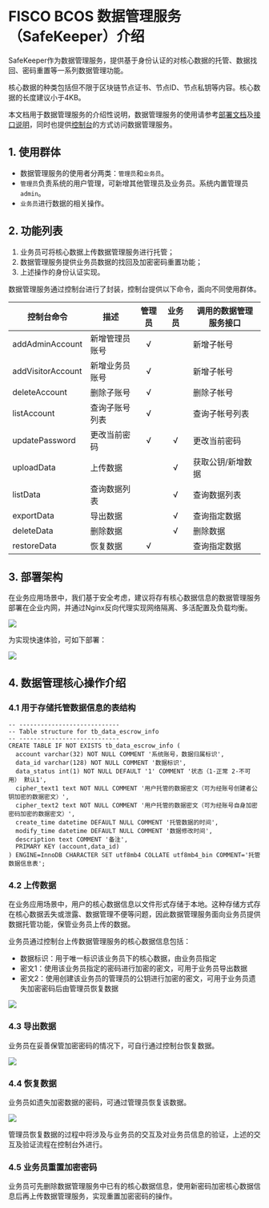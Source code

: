 # FISCO BCOS 数据管理服务（SafeKeeper）介绍

SafeKeeper作为数据管理服务，提供基于身份认证的对核心数据的托管、数据找回、密码重置等一系列数据管理功能。

核心数据的种类包括但不限于区块链节点证书、节点ID、节点私钥等内容。核心数据的长度建议小于4KB。

本文档用于数据管理服务的介绍性说明，数据管理服务的使用请参考[部署文档](./safekeeper_deployment.md)及[接口说明](./interfaces.md)，同时也提供[控制台](./console_manual.md)的方式访问数据管理服务。

## 1. 使用群体

- 数据管理服务的使用者分两类：`管理员`和`业务员`。
- `管理员`负责系统的用户管理，可新增其他管理员及业务员。系统内置管理员`admin`。
- `业务员`进行数据的相关操作。

## 2. 功能列表

1. 业务员可将核心数据上传数据管理服务进行托管；
2. 数据管理服务提供业务员数据的找回及加密密码重置功能；
3. 上述操作的身份认证实现。

数据管理服务通过控制台进行了封装，控制台提供以下命令，面向不同使用群体。

| 控制台命令        | 描述           | 管理员 | 业务员 | 调用的数据管理服务接口 |
| ----------------- | -------------- | :----: | :----: | ---------------------- |
| addAdminAccount   | 新增管理员账号 | √     |        | 新增子帐号             |
| addVisitorAccount | 新增业务员账号 | √     |        | 新增子帐号             |
| deleteAccount     | 删除子账号     | √     |        | 删除子帐号             |
| listAccount       | 查询子账号列表 | √     |        | 查询子帐号列表         |
| updatePassword    | 更改当前密码   | √     | √     | 更改当前密码           |
| uploadData        | 上传数据       |        | √     | 获取公钥/新增数据      |
| listData          | 查询数据列表   |        | √     | 查询数据列表           |
| exportData        | 导出数据       |        | √     | 查询指定数据           |
| deleteData        | 删除数据       |        | √     | 删除数据               |
| restoreData       | 恢复数据       | √     |        | 查询指定数据           |

## 3. 部署架构

在业务应用场景中，我们基于安全考虑，建议将存有核心数据信息的数据管理服务部署在企业内网，并通过Nginx反向代理实现网络隔离、多活配置及负载均衡。

![](https://fisco-bcos-doc-chaychen.readthedocs.io/en/feature-kms/_images/recommend_deployment.png)

为实现快速体验，可如下部署：

![](https://fisco-bcos-doc-chaychen.readthedocs.io/en/feature-kms/_images/simple_depolyment.png)

## 4. 数据管理核心操作介绍

### 4.1 用于存储托管数据信息的表结构

```text
-- ----------------------------
-- Table structure for tb_data_escrow_info
-- ----------------------------
CREATE TABLE IF NOT EXISTS tb_data_escrow_info (
  account varchar(32) NOT NULL COMMENT '系统账号，数据归属标识',
  data_id varchar(128) NOT NULL COMMENT '数据标识',
  data_status int(1) NOT NULL DEFAULT '1' COMMENT '状态（1-正常 2-不可用） 默认1',
  cipher_text1 text NOT NULL COMMENT '用户托管的数据密文（可为经账号创建者公钥加密的数据密文）',
  cipher_text2 text NOT NULL COMMENT '用户托管的数据密文（可为经账号自身加密密码加密的数据密文）',
  create_time datetime DEFAULT NULL COMMENT '托管数据的时间',
  modify_time datetime DEFAULT NULL COMMENT '数据修改时间',
  description text COMMENT '备注',
  PRIMARY KEY (account,data_id)
) ENGINE=InnoDB CHARACTER SET utf8mb4 COLLATE utf8mb4_bin COMMENT='托管数据信息表';
```

### 4.2 上传数据

在业务应用场景中，用户的核心数据信息以文件形式存储于本地。这种存储方式存在核心数据丢失或泄露、数据管理不便等问题，因此数据管理服务面向业务员提供数据托管功能，保管业务员上传的数据。

业务员通过控制台上传数据管理服务的核心数据信息包括：

- 数据标识：用于唯一标识该业务员下的核心数据，由业务员指定
- 密文1：使用该业务员指定的密码进行加密的密文，可用于业务员导出数据
- 密文2：使用创建该业务员的管理员的公钥进行加密的密文，可用于业务员遗失加密密码后由管理员恢复数据

![](https://fisco-bcos-doc-chaychen.readthedocs.io/en/feature-kms/_images/upload_data.png)

### 4.3 导出数据

业务员在妥善保管加密密码的情况下，可自行通过控制台恢复数据。

![](https://fisco-bcos-doc-chaychen.readthedocs.io/en/feature-kms/_images/export_data.png)

### 4.4 恢复数据

业务员如遗失加密数据的密码，可通过管理员恢复该数据。

![](https://fisco-bcos-doc-chaychen.readthedocs.io/en/feature-kms/_images/restore_data.png)

管理员恢复数据的过程中将涉及与业务员的交互及对业务员信息的验证，上述的交互及验证流程在控制台外进行。

### 4.5 业务员重置加密密码

业务员可先删除数据管理服务中已有的核心数据信息，使用新密码加密核心数据信息后再上传数据管理服务，实现重置加密密码的操作。